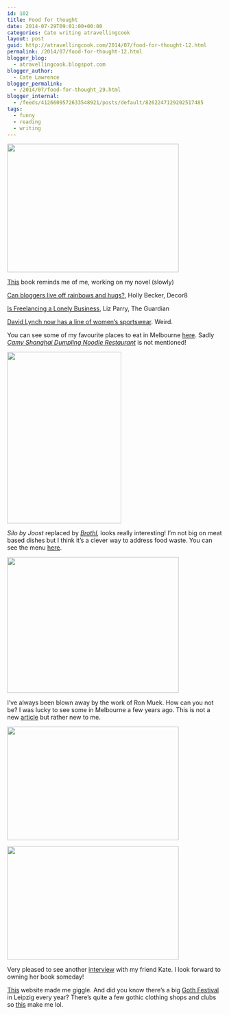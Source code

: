 ```yaml
---
id: 102
title: Food for thought
date: 2014-07-29T09:01:00+00:00
categories: Cate writing atravellingcook
layout: post
guid: http://atravellingcook.com/2014/07/food-for-thought-12.html
permalink: /2014/07/food-for-thought-12.html
blogger_blog:
  - atravellingcook.blogspot.com
blogger_author:
  - Cate Lawrence
blogger_permalink:
  - /2014/07/food-for-thought_29.html
blogger_internal:
  - /feeds/4126609572633548921/posts/default/8262247129202517485
tags:
  - funny
  - reading
  - writing
---
```


  <a  href="http://2.bp.blogspot.com/-lRmfiKG3jiw/U9dUvZWuqRI/AAAAAAAAJBk/LjLR-eOi4Us/s1600/working-on-my-novel-2.jpg"><img src="http://2.bp.blogspot.com/-lRmfiKG3jiw/U9dUvZWuqRI/AAAAAAAAJBk/LjLR-eOi4Us/s1600/working-on-my-novel-2.jpg" alt="" width="400" height="300" border="0" /></a>


[This](http://www.thefader.com/2014/07/25/cory-arcangel-working-on-my-novel/) book reminds me of me, working on my novel (slowly)



[Can bloggers live off rainbows and hugs?](http://decor8blog.com/2014/07/18/can-full-time-bloggers-live-off-of-rainbows-hugs/), Holly Becker, Decor8

[Is Freelancing a Lonely Business](http://www.theguardian.com/money/work-blog/2014/jul/22/freelancing-lonely-business), Liz Parry, The Guardian

[David Lynch now has a line of women&#8217;s sportswear](http://shop.livetheprocess.com/collections/david-lynch-collection). Weird.

You can see some of my favourite places to eat in Melbourne [here](http://www.heraldsun.com.au/news/victoria/chefs-tell-us-their-50-best-cheap-eats-in-melbourne/story-fnkd6ppg-1227004711319). Sadly _[Camy Shanghai Dumpling Noodle Restaurant](http://www.au.timeout.com/melbourne/restaurants/venues/470/camy-shanghai-dumpling-and-noodle-restaurant)_ is not mentioned!


  <a  href="http://1.bp.blogspot.com/-b5i_TNmYGVY/U9X8BE6cHZI/AAAAAAAAI_4/yZ3AITS08Dk/s1600/silo-brothl-300x0.jpg"><img src="http://1.bp.blogspot.com/-b5i_TNmYGVY/U9X8BE6cHZI/AAAAAAAAI_4/yZ3AITS08Dk/s1600/silo-brothl-300x0.jpg" alt="" width="266" height="400" border="0" /></a>





_Silo by Joost_ replaced by [_Brothl_](http://www.goodfood.com.au/good-food/food-news/silo-by-joost-becomes-bone-broth-canteen-brothl-20140725-3cjhp.html)_,_ looks really interesting! I&#8217;m not big on meat based dishes but I think it&#8217;s a clever way to address food waste. You can see the menu [here](http://byjoost.com/silo/food-drink/).


  <a  href="http://2.bp.blogspot.com/-k-23tMvoo6I/U9Ycp3sHMjI/AAAAAAAAJAs/PsrryrpjA0g/s1600/mueck-6.jpg"><img src="http://2.bp.blogspot.com/-k-23tMvoo6I/U9Ycp3sHMjI/AAAAAAAAJAs/PsrryrpjA0g/s1600/mueck-6.jpg" alt="" width="400" height="317" border="0" /></a>


I&#8217;ve always been blown away by the work of Ron Muek. How can you not be? I was lucky to see some in Melbourne a few years ago. This is not a new [article](http://www.thisiscolossal.com/2013/05/new-hyperrealistic-sculptures-by-ron-mueck/) but rather new to me.


  <a  href="http://4.bp.blogspot.com/-BCrUqYJXnBA/U9YeLtW_C0I/AAAAAAAAJA4/nxhDmx3MnQQ/s1600/deutscheoper.jpg"><img src="http://4.bp.blogspot.com/-BCrUqYJXnBA/U9YeLtW_C0I/AAAAAAAAJA4/nxhDmx3MnQQ/s1600/deutscheoper.jpg" alt="" width="400" height="265" border="0" /></a>



  <a  href="http://3.bp.blogspot.com/-On4AU3cDU0c/U9YeNBqP74I/AAAAAAAAJBA/QNPYpM9FH90/s1600/pankstrasse.jpg"><img src="http://3.bp.blogspot.com/-On4AU3cDU0c/U9YeNBqP74I/AAAAAAAAJBA/QNPYpM9FH90/s1600/pankstrasse.jpg" alt="" width="400" height="265" border="0" /></a>


Very pleased to see another [interview](http://creosotejournal.com/2014/07/endbahnhof-photographic-portraits-of-berlins-u-bahn/) with my friend Kate. I look forward to owning her book someday!

[This](http://www.sunnyskyz.com/blog/364/People-Post-Selfies-Other-People-Draw-Them-I-Can-t-Stop-Laughing#YmKdWFqf1xjziYu6.01) website made me giggle. And did you know there&#8217;s a big [Goth Festival](http://www.wave-gotik-treffen.de/english/) in Leipzig every year? There&#8217;s quite a few gothic clothing shops and clubs so [this](http://gothsinhotweather.blogspot.de/) make me lol.